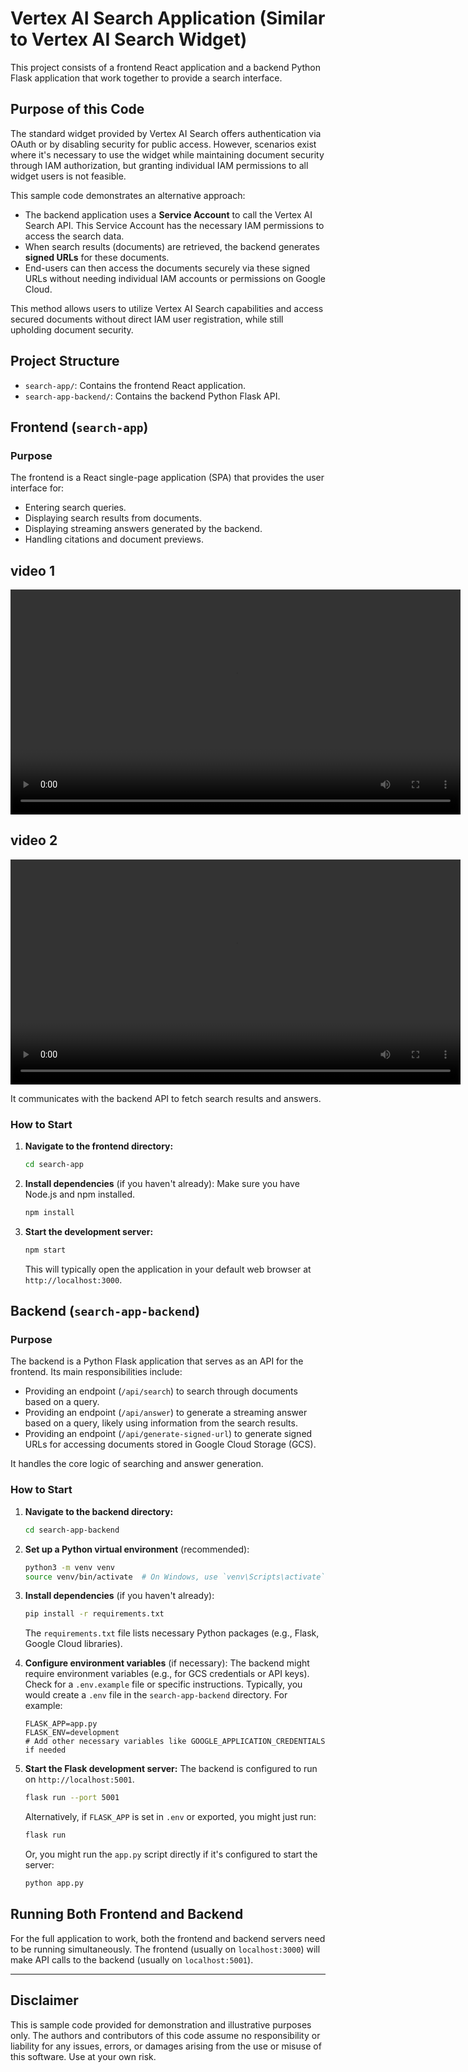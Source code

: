 # Vertex AI Search Application (Similar to Vertex AI Search Widget)

This project consists of a frontend React application and a backend Python Flask application that work together to provide a search interface.

## Purpose of this Code

The standard widget provided by Vertex AI Search offers authentication via OAuth or by disabling security for public access. However, scenarios exist where it's necessary to use the widget while maintaining document security through IAM authorization, but granting individual IAM permissions to all widget users is not feasible.

This sample code demonstrates an alternative approach:
- The backend application uses a **Service Account** to call the Vertex AI Search API. This Service Account has the necessary IAM permissions to access the search data.
- When search results (documents) are retrieved, the backend generates **signed URLs** for these documents.
- End-users can then access the documents securely via these signed URLs without needing individual IAM accounts or permissions on Google Cloud.

This method allows users to utilize Vertex AI Search capabilities and access secured documents without direct IAM user registration, while still upholding document security.

## Project Structure

-   `search-app/`: Contains the frontend React application.
-   `search-app-backend/`: Contains the backend Python Flask API.

## Frontend (`search-app`)

### Purpose

The frontend is a React single-page application (SPA) that provides the user interface for:
-   Entering search queries.
-   Displaying search results from documents.
-   Displaying streaming answers generated by the backend.
-   Handling citations and document previews.

## video 1
<video src="https://raw.githubusercontent.com/mee-nam-lee/vertex-ai-search-web-ui/refs/heads/main/vais_ui.mp4" controls width="720"></video> 


## video 2
<video src="https://github.com/mee-nam-lee/vertex-ai-search-web-ui/raw/main/vais_ui.mp4" controls width="720"></video> 


It communicates with the backend API to fetch search results and answers.

### How to Start

1.  **Navigate to the frontend directory:**
    ```bash
    cd search-app
    ```

2.  **Install dependencies** (if you haven't already):
    Make sure you have Node.js and npm installed.
    ```bash
    npm install
    ```

3.  **Start the development server:**
    ```bash
    npm start
    ```
    This will typically open the application in your default web browser at `http://localhost:3000`.

## Backend (`search-app-backend`)

### Purpose

The backend is a Python Flask application that serves as an API for the frontend. Its main responsibilities include:
-   Providing an endpoint (`/api/search`) to search through documents based on a query.
-   Providing an endpoint (`/api/answer`) to generate a streaming answer based on a query, likely using information from the search results.
-   Providing an endpoint (`/api/generate-signed-url`) to generate signed URLs for accessing documents stored in Google Cloud Storage (GCS).

It handles the core logic of searching and answer generation.

### How to Start

1.  **Navigate to the backend directory:**
    ```bash
    cd search-app-backend
    ```

2.  **Set up a Python virtual environment** (recommended):
    ```bash
    python3 -m venv venv
    source venv/bin/activate  # On Windows, use `venv\Scripts\activate`
    ```

3.  **Install dependencies** (if you haven't already):
    ```bash
    pip install -r requirements.txt
    ```
    The `requirements.txt` file lists necessary Python packages (e.g., Flask, Google Cloud libraries).

4.  **Configure environment variables** (if necessary):
    The backend might require environment variables (e.g., for GCS credentials or API keys). Check for a `.env.example` file or specific instructions. Typically, you would create a `.env` file in the `search-app-backend` directory. For example:
    ```
    FLASK_APP=app.py
    FLASK_ENV=development
    # Add other necessary variables like GOOGLE_APPLICATION_CREDENTIALS if needed
    ```

5.  **Start the Flask development server:**
    The backend is configured to run on `http://localhost:5001`.
    ```bash
    flask run --port 5001
    ```
    Alternatively, if `FLASK_APP` is set in `.env` or exported, you might just run:
    ```bash
    flask run
    ```
    Or, you might run the `app.py` script directly if it's configured to start the server:
    ```bash
    python app.py
    ```

## Running Both Frontend and Backend

For the full application to work, both the frontend and backend servers need to be running simultaneously. The frontend (usually on `localhost:3000`) will make API calls to the backend (usually on `localhost:5001`).

---

## Disclaimer

This is sample code provided for demonstration and illustrative purposes only. The authors and contributors of this code assume no responsibility or liability for any issues, errors, or damages arising from the use or misuse of this software. Use at your own risk.
